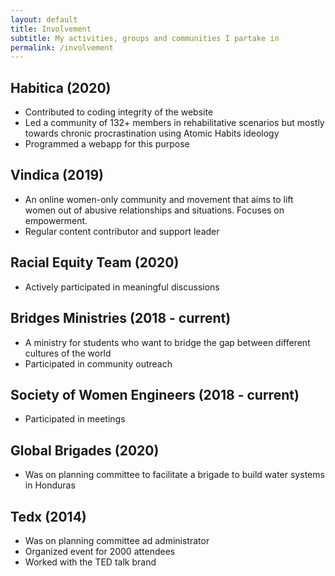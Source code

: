```yaml
---
layout: default
title: Involvement
subtitle: My activities, groups and communities I partake in
permalink: /involvement
---
```

## Habitica (2020)
* Contributed to coding integrity of the website
* Led a community of 132+ members in rehabilitative scenarios but mostly towards chronic procrastination using Atomic Habits ideology
* Programmed a webapp for this purpose

## Vindica (2019)
* An online women-only community and movement that aims to lift women out of abusive relationships and situations. Focuses on empowerment. 
* Regular content contributor and support leader

## Racial Equity Team (2020)
* Actively participated in meaningful discussions

## Bridges Ministries (2018 - current)
* A ministry for students who want to bridge the gap between different cultures of the world
* Participated in community outreach

## Society of Women Engineers (2018 - current)
* Participated in meetings

## Global Brigades (2020)
* Was on planning committee to facilitate a brigade to build water systems in Honduras

## Tedx (2014)
* Was on planning committee ad administrator
* Organized event for 2000 attendees
* Worked with the TED talk brand
